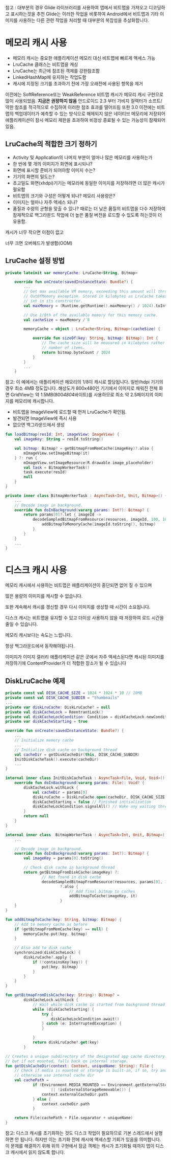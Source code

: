 참고 : 대부분의 경우 Glide 라이브러리를 사용하여 앱에서 비트맵을 가져오고 디코딩하고 표시하는것을 추천
Glide는 이러한 작업을 비롯하여 Android에서 비트맵과 기타 이미지를 사용하는 다른 관련 작업을 처리할 때 대부분의 복잡성을 추상화합니다.

# 메모리 캐시 사용

- 메모리 캐시는 중요한 애플리케이션 메모리 대신 비트맵에 빠르게 액세스 가능
- LruCache 클래스는 비트맵을 캐싱
- LruCache는 최근에 참조된 객체를 강한참조함
- LinkedHashMap에 유지하는 작업도함
- 캐시에 지정된 크기를 초과하기 전에 가장 오래전에 사용된 항목을 제거

이전에는 SoftReference또는 WeakReference 비트맵 캐시가 메모리 캐시 구현으로 많이 사용되었음. **지금은 권장하지 않음** 
안드로이드 2.3 부터 가비지 컬렉터가 소프트/약한 참조를 적극적으로 수집하여 이러한 참조 효과를 떨어뜨림
또한 3.0 이전에는 비트맵의 백업데이터가 예측할 수 있는 방식으로 해제되지 않은 네이티브 메모리에 저장되어 애플리케이션이 잠시 메모리 제한을 초과하여 비정상 종료될 수 있는 가능성이 잠재되어 있음.

## LruCache의 적합한 크기 정하기

- Activity 및 Application의 나머지 부분이 얼마나 많은 메모리를 사용하는가
- 한 번에  몇 개의 이미지가 화면에 표시되나?
- 화면에 표시할 준비가 되어야할 이미지 수는?
- 기기의 화면의 밀도는?
- 초고밀도 화면(xhdpi)기기는 메모리에 동일한 이미지를 저장하려면 더 많은 캐시가 필요함
- 비트맵의 크기와 구성은 어떻게 되나? 메모리 사용량은?
- 이미지는 얼마나 자주 액세스 되나?
- 품질과 수량의 균형을 맞출 수 있나? 때로는 더 낮은 품질의 비트맵을 다수 저장하여 잠재적으로 백그라운드 작업에 더 높은 품질 버전을 로드할 수 있도록 하는것이 더 유용함.

캐시가 너무 작으면 이점이 없고

너무 크면 오버헤드가 발생함(OOM)

## LruCache 설정 방법

```kotlin
private lateinit var memoryCache: LruCache<String, Bitmap>

    override fun onCreate(savedInstanceState: Bundle?) {
        ...
        // Get max available VM memory, exceeding this amount will throw an
        // OutOfMemory exception. Stored in kilobytes as LruCache takes an
        // int in its constructor.
        val maxMemory = (Runtime.getRuntime().maxMemory() / 1024).toInt()

        // Use 1/8th of the available memory for this memory cache.
        val cacheSize = maxMemory / 8

        memoryCache = object : LruCache<String, Bitmap>(cacheSize) {

            override fun sizeOf(key: String, bitmap: Bitmap): Int {
                // The cache size will be measured in kilobytes rather than
                // number of items.
                return bitmap.byteCount / 1024
            }
        }
        ...
    }
```

참고: 이 예에서는 애플리케이션 메모리의 1/8이 캐시로 할당됩니다. 
일반/hdpi 기기의 경우 최소 4MB 정도입니다. 
해상도가 800x480인 기기에서 이미지로 채워진 전체 화면 GridView는 약 1.5MB(800*480*4바이트)를 사용하므로 최소 약 2.5페이지의 이미지를 메모리에 캐시합니다.

- 비트맵을 ImageView에 로드할 때 먼저 LruCache가 확인됨.
- 발견되면 ImageView에 즉시 사용
- 없으면 백그라운드에서 생성

```kotlin
fun loadBitmap(resId: Int, imageView: ImageView) {
    val imageKey: String = resId.toString()

    val bitmap: Bitmap? = getBitmapFromMemCache(imageKey)?.also {
        mImageView.setImageBitmap(it)
    } ?: run {
        mImageView.setImageResource(R.drawable.image_placeholder)
        val task = BitmapWorkerTask()
        task.execute(resId)
        null
    }
}
```

```kotlin
private inner class BitmapWorkerTask : AsyncTask<Int, Unit, Bitmap>() {
    ...
    // Decode image in background.
    override fun doInBackground(vararg params: Int?): Bitmap? {
        return params[0]?.let { imageId ->
            decodeSampledBitmapFromResource(resources, imageId, 100, 100)?.also { bitmap ->
                addBitmapToMemoryCache(imageId.toString(), bitmap)
            }
        }
    }
    ...
}
```

# 디스크 캐시 사용

메모리 캐시에서 사용하는 비트맵은 애플리케이션이 중단되면 없어 질 수 있으며

많은 용량의 이미지를 캐시할 수 없습니다.

또한 계속해서 캐시를 갱신할 경우 다시 이미지를 생성할 때 시간이 소요됩니다.

디스크 캐시는 비트맵을 유지할 수 있고 더이상 사용하지 않을 때 저장하여 로드 시간을 줄일 수 있습니다.

메모리 캐시보다는 속도는 느립니다.

항상 백그라운드에서 동작해야됩니다.

이미지가 이미지 갤러리 애플리케이션 같은 곳에서 자주 액세스된다면 캐시된 이미지를 저장하기에 ContentProvider가 더 적합한 장소가 될 수 있습니다

## DiskLruCache 예제

```kotlin
private const val DISK_CACHE_SIZE = 1024 * 1024 * 10 // 10MB
private const val DISK_CACHE_SUBDIR = "thumbnails"
...
private var diskLruCache: DiskLruCache? = null
private val diskCacheLock = ReentrantLock()
private val diskCacheLockCondition: Condition = diskCacheLock.newCondition()
private var diskCacheStarting = true

override fun onCreate(savedInstanceState: Bundle?) {
    ...
    // Initialize memory cache
    ...
    // Initialize disk cache on background thread
    val cacheDir = getDiskCacheDir(this, DISK_CACHE_SUBDIR)
    InitDiskCacheTask().execute(cacheDir)
    ...
}

internal inner class InitDiskCacheTask : AsyncTask<File, Void, Void>() {
    override fun doInBackground(vararg params: File): Void? {
        diskCacheLock.withLock {
            val cacheDir = params[0]
            diskLruCache = DiskLruCache.open(cacheDir, DISK_CACHE_SIZE)
            diskCacheStarting = false // Finished initialization
            diskCacheLockCondition.signalAll() // Wake any waiting threads
        }
        return null
    }
}

internal inner class  BitmapWorkerTask : AsyncTask<Int, Unit, Bitmap>() {
    ...

    // Decode image in background.
    override fun doInBackground(vararg params: Int?): Bitmap? {
        val imageKey = params[0].toString()

        // Check disk cache in background thread
        return getBitmapFromDiskCache(imageKey) ?:
                // Not found in disk cache
                decodeSampledBitmapFromResource(resources, params[0], 100, 100)
                        ?.also {
                            // Add final bitmap to caches
                            addBitmapToCache(imageKey, it)
                        }
    }
}

fun addBitmapToCache(key: String, bitmap: Bitmap) {
    // Add to memory cache as before
    if (getBitmapFromMemCache(key) == null) {
        memoryCache.put(key, bitmap)
    }

    // Also add to disk cache
    synchronized(diskCacheLock) {
        diskLruCache?.apply {
            if (!containsKey(key)) {
                put(key, bitmap)
            }
        }
    }
}

fun getBitmapFromDiskCache(key: String): Bitmap? =
        diskCacheLock.withLock {
            // Wait while disk cache is started from background thread
            while (diskCacheStarting) {
                try {
                    diskCacheLockCondition.await()
                } catch (e: InterruptedException) {
                }

            }
            return diskLruCache?.get(key)
        }

// Creates a unique subdirectory of the designated app cache directory. Tries to use external
// but if not mounted, falls back on internal storage.
fun getDiskCacheDir(context: Context, uniqueName: String): File {
    // Check if media is mounted or storage is built-in, if so, try and use external cache dir
    // otherwise use internal cache dir
    val cachePath =
            if (Environment.MEDIA_MOUNTED == Environment.getExternalStorageState()
                    || !isExternalStorageRemovable()) {
                context.externalCacheDir.path
            } else {
                context.cacheDir.path
            }

    return File(cachePath + File.separator + uniqueName)
}
```

참고: 디스크 캐시를 초기화하는 것도 디스크 작업이 필요하므로 기본 스레드에서 실행하면 안 됩니다. 
하지만 이는 초기화 전에 캐시에 액세스할 기회가 있음을 의미합니다. 
이 문제를 해결하기 위해 위의 구현에서 잠금 객체는 캐시가 초기화될 때까지 앱이 디스크 캐시에서 읽지 않도록 합니다.
